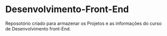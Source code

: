 # Desenvolvimento-Front-End
Reposotório criado para armazenar os Projetos e as informações do curso de Desenvolvimento front-End.
